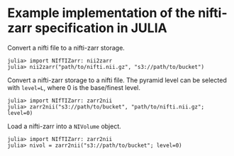 # Example implementation of the nifti-zarr specification in JULIA

Convert a nifti file to a nifti-zarr storage.
```julia-repl
julia> import NIfTIZarr: nii2zarr
julia> nii2zarr("path/to/nifti.nii.gz", "s3://path/to/bucket")
```

Convert a nifti-zarr storage to a nifti file.
The pyramid level can be selected with `level=L`, where 0 is the
base/finest level.
```julia-repl
julia> import NIfTIZarr: zarr2nii
julia> zarr2nii("s3://path/to/bucket", "path/to/nifti.nii.gz"; level=0)
```

Load a nifti-zarr into a `NIVolume` object.
```julia-repl
julia> import NIfTIZarr: zarr2nii
julia> nivol = zarr2nii("s3://path/to/bucket"; level=0)
```
